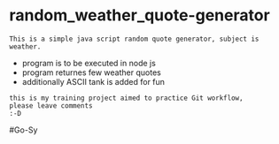 # random_weather_quote-generator


```
This is a simple java script random quote generator, subject is weather.
```
- program is to be executed in node js
- program returnes few weather quotes
- additionally ASCII tank is added for fun

```
this is my training project aimed to practice Git workflow,
please leave comments
:-D

```


#Go-Sy

